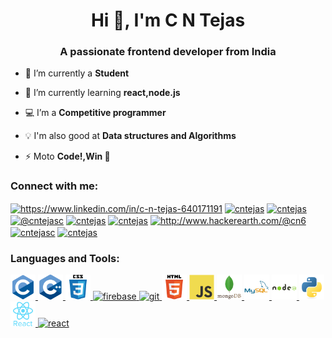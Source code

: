 <h1 align="center">Hi 👋, I'm C N Tejas</h1>
<h3 align="center">A passionate frontend developer from India</h3>

- 🔭 I’m currently a **Student**

- 🌱 I’m currently learning **react,node.js**

- 💻 I’m a **Competitive programmer**

- 💡 I'm also good at **Data structures and Algorithms**

- ⚡ Moto **Code!,Win 🥇**

<h3 align="left">Connect with me:</h3>
<p align="left">
<a href="https://linkedin.com/in/https://www.linkedin.com/in/c-n-tejas-640171191" target="blank"><img align="center" src="https://cdn.jsdelivr.net/npm/simple-icons@3.0.1/icons/linkedin.svg" alt="https://www.linkedin.com/in/c-n-tejas-640171191" height="30" width="40" /></a>
<a href="https://instagram.com/cntejas" target="blank"><img align="center" src="https://cdn.jsdelivr.net/npm/simple-icons@3.0.1/icons/instagram.svg" alt="cntejas" height="30" width="40" /></a>
<a href="https://www.codechef.com/users/cntejas" target="blank"><img align="center" src="https://cdn.jsdelivr.net/npm/simple-icons@3.1.0/icons/codechef.svg" alt="cntejas" height="30" width="40" /></a>
<a href="https://www.hackerrank.com/@cntejasc" target="blank"><img align="center" src="https://cdn.jsdelivr.net/npm/simple-icons@3.0.1/icons/hackerrank.svg" alt="@cntejasc" height="30" width="40" /></a>
<a href="https://codeforces.com/profile/cntejas" target="blank"><img align="center" src="https://cdn.jsdelivr.net/npm/simple-icons@3.0.1/icons/codeforces.svg" alt="cntejas" height="30" width="40" /></a>
<a href="https://www.leetcode.com/cntejas" target="blank"><img align="center" src="https://cdn.jsdelivr.net/npm/simple-icons@3.0.1/icons/leetcode.svg" alt="cntejas" height="30" width="40" /></a>
<a href="https://www.hackerearth.com/http://www.hackerearth.com/@cn6" target="blank"><img align="center" src="https://cdn.jsdelivr.net/npm/simple-icons@3.0.1/icons/hackerearth.svg" alt="http://www.hackerearth.com/@cn6" height="30" width="40" /></a>
<a href="https://auth.geeksforgeeks.org/user/cntejasc" target="blank"><img align="center" src="https://cdn.jsdelivr.net/npm/simple-icons@3.0.1/icons/geeksforgeeks.svg" alt="cntejasc" height="30" width="40" /></a>
<a href="https://www.topcoder.com/members/cntejas" target="blank"><img align="center" src="https://cdn.jsdelivr.net/npm/simple-icons@3.0.1/icons/topcoder.svg" alt="cntejas" height="30" width="40" /></a>
</p>

<h3 align="left">Languages and Tools:</h3>
<p align="left"> <a href="https://www.cprogramming.com/" target="_blank"> <img src="https://raw.githubusercontent.com/devicons/devicon/master/icons/c/c-original.svg" alt="c" width="40" height="40"/> </a> <a href="https://www.w3schools.com/cpp/" target="_blank"> <img src="https://raw.githubusercontent.com/devicons/devicon/master/icons/cplusplus/cplusplus-original.svg" alt="cplusplus" width="40" height="40"/> </a> <a href="https://www.w3schools.com/css/" target="_blank"> <img src="https://raw.githubusercontent.com/devicons/devicon/master/icons/css3/css3-original-wordmark.svg" alt="css3" width="40" height="40"/> </a> <a href="https://firebase.google.com/" target="_blank"> <img src="https://www.vectorlogo.zone/logos/firebase/firebase-icon.svg" alt="firebase" width="40" height="40"/> </a> <a href="https://git-scm.com/" target="_blank"> <img src="https://www.vectorlogo.zone/logos/git-scm/git-scm-icon.svg" alt="git" width="40" height="40"/> </a> <a href="https://www.w3.org/html/" target="_blank"> <img src="https://raw.githubusercontent.com/devicons/devicon/master/icons/html5/html5-original-wordmark.svg" alt="html5" width="40" height="40"/> </a> <a href="https://developer.mozilla.org/en-US/docs/Web/JavaScript" target="_blank"> <img src="https://raw.githubusercontent.com/devicons/devicon/master/icons/javascript/javascript-original.svg" alt="javascript" width="40" height="40"/> </a> <a href="https://www.mongodb.com/" target="_blank"> <img src="https://raw.githubusercontent.com/devicons/devicon/master/icons/mongodb/mongodb-original-wordmark.svg" alt="mongodb" width="40" height="40"/> </a> <a href="https://www.mysql.com/" target="_blank"> <img src="https://raw.githubusercontent.com/devicons/devicon/master/icons/mysql/mysql-original-wordmark.svg" alt="mysql" width="40" height="40"/> </a> <a href="https://nodejs.org" target="_blank"> <img src="https://raw.githubusercontent.com/devicons/devicon/master/icons/nodejs/nodejs-original-wordmark.svg" alt="nodejs" width="40" height="40"/> </a> <a href="https://www.python.org" target="_blank"> <img src="https://raw.githubusercontent.com/devicons/devicon/master/icons/python/python-original.svg" alt="python" width="40" height="40"/> </a> <a href="https://reactjs.org/" target="_blank"> <img src="https://raw.githubusercontent.com/devicons/devicon/master/icons/react/react-original-wordmark.svg" alt="react" width="40" height="40"/> <a href="https://vuejs.org/" target="_blank"> <img src="[https://raw.githubusercontent.com/devicons/devicon/master/icons/react/react-original-wordmark.svg](https://github.com/devicons/devicon/blob/master/icons/vuejs/vuejs-original.svg)" alt="react" width="40" height="40"/> </a> </p>
